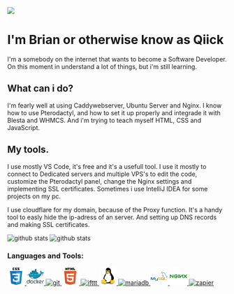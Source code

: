 ![](img1.png)


# I'm Brian or otherwise know as Qiick
I'm a somebody on the internet that wants to become a Software Developer.
On this moment in understand a lot of things, but i'm still learning. 

## What can i do?
I'm fearly well at using Caddywebserver, Ubuntu Server and Nginx. 
I know how to use Pterodactyl, and how to set it up properly and integrade it with Blesta and WHMCS.
And i'm trying to teach myself HTML, CSS and JavaScript.


## My tools.
I use mostly VS Code, it's free and it's a usefull tool. I use it mostly to connect to Dedicated servers and multiple VPS's to edit the code, customize the Pterodactyl panel, change the Nginx settings and implementing SSL certificates. 
Sometimes i use IntelliJ IDEA for some projects on my pc.

I use cloudflare for my domain, because of the Proxy function. It's a handy tool to easly hide the ip-adress of an server. And setting up DNS records and making SSL certificates.

![github stats](https://github-readme-stats.vercel.app/api?username=qiick&show_icons=true&theme=graywhite&hide_title=1)
![github stats](https://github-readme-stats.vercel.app/api/top-langs/?username=qiick&theme=graywhite&hide_langs_below=1)
<h3 align="left">Languages and Tools:</h3>
<p align="left"> <a href="https://www.w3schools.com/css/" target="_blank" rel="noreferrer"> <img src="https://raw.githubusercontent.com/devicons/devicon/master/icons/css3/css3-original-wordmark.svg" alt="css3" width="40" height="40"/> </a> <a href="https://www.docker.com/" target="_blank" rel="noreferrer"> <img src="https://raw.githubusercontent.com/devicons/devicon/master/icons/docker/docker-original-wordmark.svg" alt="docker" width="40" height="40"/> </a> <a href="https://git-scm.com/" target="_blank" rel="noreferrer"> <img src="https://www.vectorlogo.zone/logos/git-scm/git-scm-icon.svg" alt="git" width="40" height="40"/> </a> <a href="https://www.w3.org/html/" target="_blank" rel="noreferrer"> <img src="https://raw.githubusercontent.com/devicons/devicon/master/icons/html5/html5-original-wordmark.svg" alt="html5" width="40" height="40"/> </a> <a href="https://ifttt.com/" target="_blank" rel="noreferrer"> <img src="https://www.vectorlogo.zone/logos/ifttt/ifttt-ar21.svg" alt="ifttt" width="40" height="40"/> </a> <a href="https://www.linux.org/" target="_blank" rel="noreferrer"> <img src="https://raw.githubusercontent.com/devicons/devicon/master/icons/linux/linux-original.svg" alt="linux" width="40" height="40"/> </a> <a href="https://mariadb.org/" target="_blank" rel="noreferrer"> <img src="https://www.vectorlogo.zone/logos/mariadb/mariadb-icon.svg" alt="mariadb" width="40" height="40"/> </a> <a href="https://www.mysql.com/" target="_blank" rel="noreferrer"> <img src="https://raw.githubusercontent.com/devicons/devicon/master/icons/mysql/mysql-original-wordmark.svg" alt="mysql" width="40" height="40"/> </a> <a href="https://www.nginx.com" target="_blank" rel="noreferrer"> <img src="https://raw.githubusercontent.com/devicons/devicon/master/icons/nginx/nginx-original.svg" alt="nginx" width="40" height="40"/> </a> <a href="https://zapier.com" target="_blank" rel="noreferrer"> <img src="https://www.vectorlogo.zone/logos/zapier/zapier-icon.svg" alt="zapier" width="40" height="40"/> </a> </p>
